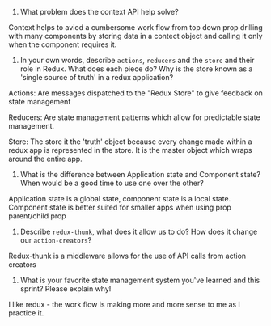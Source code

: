 1. What problem does the context API help solve?

Context helps to aviod a cumbersome work flow from top down prop drilling with many components by storing data in a contect object and calling it only when the component requires it.

1. In your own words, describe `actions`, `reducers` and the `store` and their role in Redux. What does each piece do? Why is the store known as a 'single source of truth' in a redux application?

Actions: Are messages dispatched to the "Redux Store" to give feedback on state management

Reducers: Are state management patterns which allow for predictable state management.

Store: The store it the 'truth' object because every change made within a redux app is represented in the store.  It is the master object which wraps around the entire app.

1. What is the difference between Application state and Component state? When would be a good time to use one over the other?

Application state is a global state, component state is a local state.  Component state is better suited for smaller apps when using prop parent/child prop

1. Describe `redux-thunk`, what does it allow us to do? How does it change our `action-creators`?

Redux-thunk is a middleware allows for the use of API calls from action creators

1. What is your favorite state management system you've learned and this sprint? Please explain why!

I like redux - the work flow is making more and more sense to me as I practice it.
